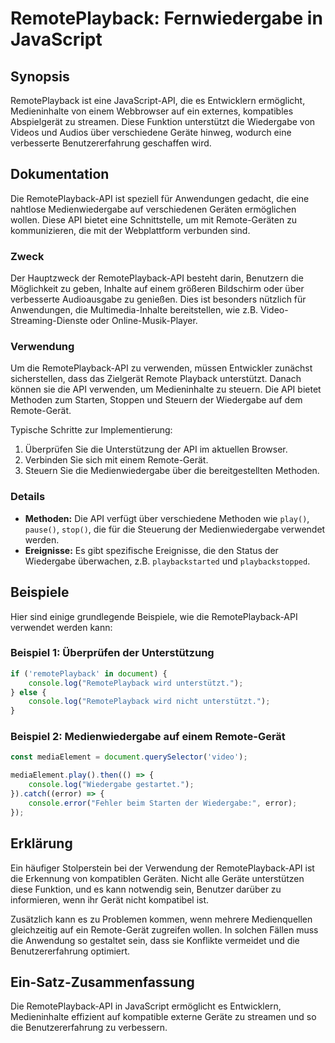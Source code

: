 <!--
Meta Description: # RemotePlayback: Fernwiedergabe in JavaScript ## Synopsis RemotePlayback ist eine JavaScript-API, die es Entwicklern ermöglicht, Medieninhalte von ei...
Meta Keywords: die, api, remoteplayback, der, auf
-->

# RemotePlayback: Fernwiedergabe in JavaScript

## Synopsis
RemotePlayback ist eine JavaScript-API, die es Entwicklern ermöglicht, Medieninhalte von einem Webbrowser auf ein externes, kompatibles Abspielgerät zu streamen. Diese Funktion unterstützt die Wiedergabe von Videos und Audios über verschiedene Geräte hinweg, wodurch eine verbesserte Benutzererfahrung geschaffen wird.

## Dokumentation
Die RemotePlayback-API ist speziell für Anwendungen gedacht, die eine nahtlose Medienwiedergabe auf verschiedenen Geräten ermöglichen wollen. Diese API bietet eine Schnittstelle, um mit Remote-Geräten zu kommunizieren, die mit der Webplattform verbunden sind. 

### Zweck
Der Hauptzweck der RemotePlayback-API besteht darin, Benutzern die Möglichkeit zu geben, Inhalte auf einem größeren Bildschirm oder über verbesserte Audioausgabe zu genießen. Dies ist besonders nützlich für Anwendungen, die Multimedia-Inhalte bereitstellen, wie z.B. Video-Streaming-Dienste oder Online-Musik-Player.

### Verwendung
Um die RemotePlayback-API zu verwenden, müssen Entwickler zunächst sicherstellen, dass das Zielgerät Remote Playback unterstützt. Danach können sie die API verwenden, um Medieninhalte zu steuern. Die API bietet Methoden zum Starten, Stoppen und Steuern der Wiedergabe auf dem Remote-Gerät.

Typische Schritte zur Implementierung:
1. Überprüfen Sie die Unterstützung der API im aktuellen Browser.
2. Verbinden Sie sich mit einem Remote-Gerät.
3. Steuern Sie die Medienwiedergabe über die bereitgestellten Methoden.

### Details
- **Methoden:** Die API verfügt über verschiedene Methoden wie `play()`, `pause()`, `stop()`, die für die Steuerung der Medienwiedergabe verwendet werden.
- **Ereignisse:** Es gibt spezifische Ereignisse, die den Status der Wiedergabe überwachen, z.B. `playbackstarted` und `playbackstopped`.

## Beispiele
Hier sind einige grundlegende Beispiele, wie die RemotePlayback-API verwendet werden kann:

### Beispiel 1: Überprüfen der Unterstützung
```javascript
if ('remotePlayback' in document) {
    console.log("RemotePlayback wird unterstützt.");
} else {
    console.log("RemotePlayback wird nicht unterstützt.");
}
```

### Beispiel 2: Medienwiedergabe auf einem Remote-Gerät
```javascript
const mediaElement = document.querySelector('video');

mediaElement.play().then(() => {
    console.log("Wiedergabe gestartet.");
}).catch((error) => {
    console.error("Fehler beim Starten der Wiedergabe:", error);
});
```

## Erklärung
Ein häufiger Stolperstein bei der Verwendung der RemotePlayback-API ist die Erkennung von kompatiblen Geräten. Nicht alle Geräte unterstützen diese Funktion, und es kann notwendig sein, Benutzer darüber zu informieren, wenn ihr Gerät nicht kompatibel ist. 

Zusätzlich kann es zu Problemen kommen, wenn mehrere Medienquellen gleichzeitig auf ein Remote-Gerät zugreifen wollen. In solchen Fällen muss die Anwendung so gestaltet sein, dass sie Konflikte vermeidet und die Benutzererfahrung optimiert.

## Ein-Satz-Zusammenfassung
Die RemotePlayback-API in JavaScript ermöglicht es Entwicklern, Medieninhalte effizient auf kompatible externe Geräte zu streamen und so die Benutzererfahrung zu verbessern.